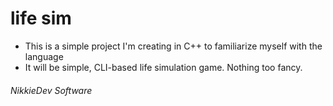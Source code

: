 # life sim
* This is a simple project I'm creating in C++ to familiarize myself with the language
* It will be simple, CLI-based life simulation game. Nothing too fancy.

###### NikkieDev Software
